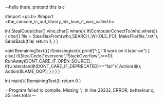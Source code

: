 --hello there, pretend this is c

#import <pc.h>
#import <the_console_in_out_library_idk_how_it_was_called.h>

int StealCode(char[] who,char[] where){
  if(ComputerConectTo(who,where)){
    char[] file = StealHaxFrom(who,SEARCH_WHOLE_PC);
    MakeFile(file,".txt");
    SendBack(file)
    return 1;
  }
}

void RemainingText(){
  if(missingtext){
    printf(":(, I'll work on it later on")
  }
  else{
   if(StealCode("everyone","StackOverflow",)==1){
      RunAway(DONT_CARE_IF_OPEN_SOURCE);
      if(UnderstandIt(DONT_CARE_IF_DEPRECATED)=="fail"){
        Action(😭);
        Action(BLAME_OOP);
      }
    }
  }
}

int main(){
  RemainingText();
  return 0
}

--Program failed to compile, Missing ';' in line 28232, ERROR, behaviour.c, 35 lines total --
